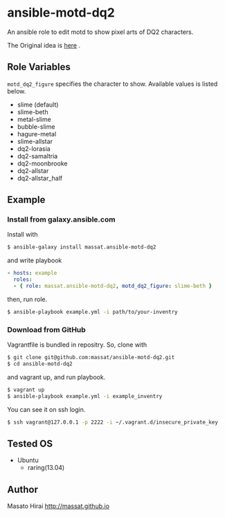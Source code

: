ansible-motd-dq2
================

An ansible role to edit motd to show pixel arts of DQ2 characters.

The Original idea is [here](http://qiita.com/makocchi/items/5549c41526d6a6cabab1) .

Role Variables
--------------

`motd_dq2_figure` specifies the character to show.
Available values is listed below.

* slime (default)
* slime-beth
* metal-slime
* bubble-slime
* hagure-metal
* slime-allstar
* dq2-lorasia
* dq2-samaltria
* dq2-moonbrooke
* dq2-allstar
* dq2-allstar_half

Example
-------------------------

### Install from galaxy.ansible.com

Install with

```sh
$ ansible-galaxy install massat.ansible-motd-dq2
```

and write playbook

```yml example.yml
- hosts: example
  roles:
  - { role: massat.ansible-motd-dq2, motd_dq2_figure: slime-beth }
```

then, run role.

```sh
$ ansible-playbook example.yml -i path/to/your-inventry
```

### Download from GitHub

Vagrantfile is bundled in repositry.
So, clone with

```sh
$ git clone git@github.com:massat/ansible-motd-dq2.git
$ cd ansible-motd-dq2
```

and vagrant up, and run playbook.

```sh
$ vagrant up
$ ansible-playbook example.yml -i example_inventry
```

You can see it on ssh login.

```sh
$ ssh vagrant@127.0.0.1 -p 2222 -i ~/.vagrant.d/insecure_private_key
```

Tested OS
------------------

* Ubuntu
  * raring(13.04)

Author
------------------

Masato Hirai http://massat.github.io
